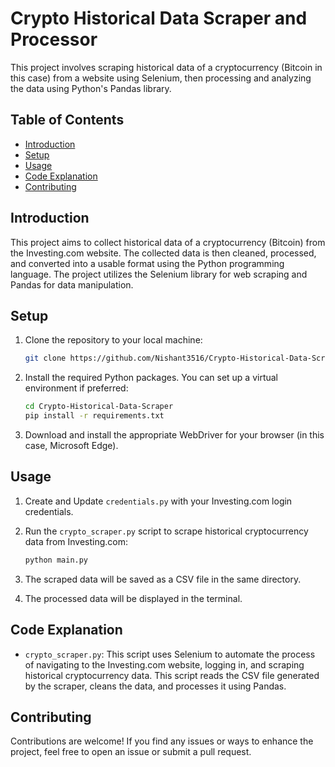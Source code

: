 # Crypto Historical Data Scraper and Processor

This project involves scraping historical data of a cryptocurrency (Bitcoin in this case) from a website using Selenium, then processing and analyzing the data using Python's Pandas library.

## Table of Contents

- [Introduction](#introduction)
- [Setup](#setup)
- [Usage](#usage)
- [Code Explanation](#code-explanation)
- [Contributing](#contributing)

## Introduction

This project aims to collect historical data of a cryptocurrency (Bitcoin) from the Investing.com website. The collected data is then cleaned, processed, and converted into a usable format using the Python programming language. The project utilizes the Selenium library for web scraping and Pandas for data manipulation.

## Setup

1. Clone the repository to your local machine:

   ```bash
   git clone https://github.com/Nishant3516/Crypto-Historical-Data-Scraper.git
   ```

2. Install the required Python packages. You can set up a virtual environment if preferred:

   ```bash
   cd Crypto-Historical-Data-Scraper
   pip install -r requirements.txt
   ```

3. Download and install the appropriate WebDriver for your browser (in this case, Microsoft Edge).

## Usage

1. Create and Update `credentials.py` with your Investing.com login credentials.
2. Run the `crypto_scraper.py` script to scrape historical cryptocurrency data from Investing.com:

   ```bash
   python main.py
   ```

3. The scraped data will be saved as a CSV file in the same directory.
4. The processed data will be displayed in the terminal.

## Code Explanation

- `crypto_scraper.py`: This script uses Selenium to automate the process of navigating to the Investing.com website, logging in, and scraping historical cryptocurrency data. This script reads the CSV file generated by the scraper, cleans the data, and processes it using Pandas.

## Contributing

Contributions are welcome! If you find any issues or ways to enhance the project, feel free to open an issue or submit a pull request.
